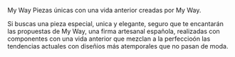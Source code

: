 My Way
Piezas únicas con una vida anterior creadas por My Way.

Si buscas una pieza especial, unica y elegante, seguro que te encantarán las propuestas de My Way, una firma artesanal española, realizadas con componentes  con una vida anterior que mezclan a la perfeccioón las tendencias actuales con diseñios más atemporales que no pasan de moda.
